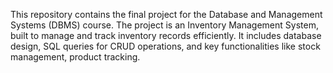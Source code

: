 This repository contains the final project for the Database and Management Systems (DBMS) course. The project is an Inventory Management System, built to manage and track inventory records efficiently. It includes database design, SQL queries for CRUD operations, and key functionalities like stock management, product tracking.
